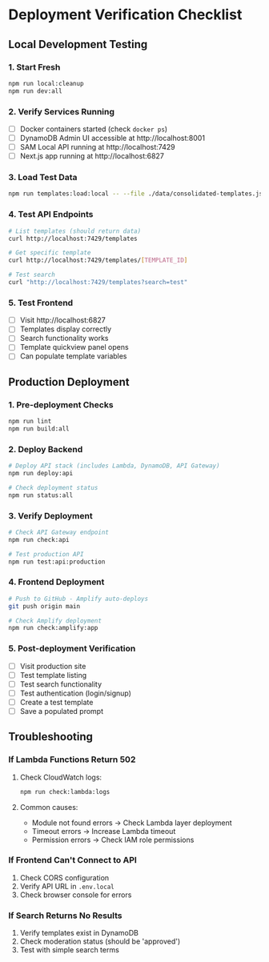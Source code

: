 # Deployment Verification Checklist

## Local Development Testing

### 1. Start Fresh
```bash
npm run local:cleanup
npm run dev:all
```

### 2. Verify Services Running
- [ ] Docker containers started (check `docker ps`)
- [ ] DynamoDB Admin UI accessible at http://localhost:8001
- [ ] SAM Local API running at http://localhost:7429
- [ ] Next.js app running at http://localhost:6827

### 3. Load Test Data
```bash
npm run templates:load:local -- --file ./data/consolidated-templates.json
```

### 4. Test API Endpoints
```bash
# List templates (should return data)
curl http://localhost:7429/templates

# Get specific template
curl http://localhost:7429/templates/[TEMPLATE_ID]

# Test search
curl "http://localhost:7429/templates?search=test"
```

### 5. Test Frontend
- [ ] Visit http://localhost:6827
- [ ] Templates display correctly
- [ ] Search functionality works
- [ ] Template quickview panel opens
- [ ] Can populate template variables

## Production Deployment

### 1. Pre-deployment Checks
```bash
npm run lint
npm run build:all
```

### 2. Deploy Backend
```bash
# Deploy API stack (includes Lambda, DynamoDB, API Gateway)
npm run deploy:api

# Check deployment status
npm run status:all
```

### 3. Verify Deployment
```bash
# Check API Gateway endpoint
npm run check:api

# Test production API
npm run test:api:production
```

### 4. Frontend Deployment
```bash
# Push to GitHub - Amplify auto-deploys
git push origin main

# Check Amplify deployment
npm run check:amplify:app
```

### 5. Post-deployment Verification
- [ ] Visit production site
- [ ] Test template listing
- [ ] Test search functionality
- [ ] Test authentication (login/signup)
- [ ] Create a test template
- [ ] Save a populated prompt

## Troubleshooting

### If Lambda Functions Return 502
1. Check CloudWatch logs:
   ```bash
   npm run check:lambda:logs
   ```

2. Common causes:
   - Module not found errors → Check Lambda layer deployment
   - Timeout errors → Increase Lambda timeout
   - Permission errors → Check IAM role permissions

### If Frontend Can't Connect to API
1. Check CORS configuration
2. Verify API URL in `.env.local`
3. Check browser console for errors

### If Search Returns No Results
1. Verify templates exist in DynamoDB
2. Check moderation status (should be 'approved')
3. Test with simple search terms